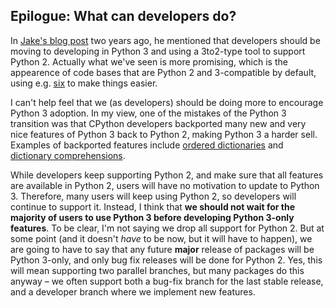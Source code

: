 Epilogue: What can developers do?
---------------------------------

In [Jake's blog post](https://jakevdp.github.io/blog/2013/01/03/will-scientists-ever-move-to-python-3/) two years ago, he mentioned that developers should be moving to developing in Python 3 and using a 3to2-type tool to support Python 2. Actually what we've seen is more promising, which is the appearence of code bases that are Python 2 and 3-compatible by default, using e.g. [six](https://pypi.python.org/pypi/six) to make things easier.

I can't help feel that we (as developers) should be doing more to encourage Python 3 adoption. In my view, one of
the mistakes of the Python 3 transition was that CPython
developers backported many new and very nice features of Python 3 back to
Python 2, making Python 3 a harder sell. Examples of backported features include
[ordered dictionaries](https://docs.python.org/3/library/collections.html#collections.OrderedDict) and [dictionary comprehensions](https://docs.python.org/3.4/tutorial/datastructures.html#dictionaries).

While developers keep supporting Python 2, and make sure that all features
are available in Python 2, users will have no motivation to update to Python
3. Therefore, many users will keep using Python 2, so developers will
continue to support it. Instead, I think that **we should not wait for the majority of users to use Python 3 before developing Python 3-only features**. To be clear, I'm not saying we drop all support for Python 2. But at some
point (and it doesn't *have* to be now, but it will have to happen),
we are going to have to say that any future **major** release of packages
will be Python 3-only, and only bug fix releases will be done for Python 2.
Yes, this will mean supporting two parallel branches, but many packages do
this anyway – we often support both a bug-fix branch for the last stable
release, and a developer branch where we implement new features.
